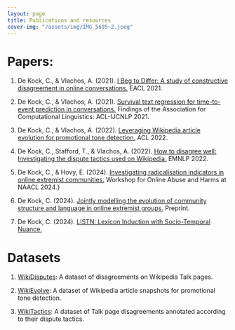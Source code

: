 ```yaml
---
layout: page
title: Publications and resources
cover-img: "/assets/img/IMG_5695~2.jpeg"
---
```

# Papers: 

1. De Kock, C., & Vlachos, A. (2021). [I Beg to Differ: A study of constructive disagreement in online conversations.](https://aclanthology.org/2021.eacl-main.173/) EACL 2021.

2. De Kock, C., & Vlachos, A. (2021). [Survival text regression for time-to-event prediction in conversations.](https://aclanthology.org/2021.findings-acl.104.pdf) Findings of the Association for Computational Linguistics: ACL-IJCNLP 2021.

3. De Kock, C., & Vlachos, A. (2022). [Leveraging Wikipedia article evolution for promotional tone detection.](https://aclanthology.org/2022.acl-long.384/) ACL 2022.

4. De Kock, C., Stafford, T., & Vlachos, A. (2022). [How to disagree well: Investigating the dispute tactics used on Wikipedia.](https://arxiv.org/pdf/2212.08353.pdf) EMNLP 2022.

5. De Kock, C., & Hovy, E. (2024). [Investigating radicalisation indicators in online extremist communities.](https://aclanthology.org/2024.woah-1.1.pdf) Workshop for Online Abuse and Harms at NAACL 2024.}

6. De Kock, C. (2024). [Jointly modelling the evolution of community structure and language in online extremist groups.](https://arxiv.org/pdf/arXiv:2409.19243.pdf) Preprint.

7. De Kock, C. (2024). [LISTN: Lexicon Induction with Socio-Temporal Nuance.](https://arxiv.org/pdf/arXiv:2409.19257.pdf)

# Datasets
1. [WikiDisputes](https://github.com/christinedekock11/wikidisputes): A dataset of disagreements on Wikipedia Talk pages.

2. [WikiEvolve](https://github.com/christinedekock11/wiki-evolve): A dataset of Wikipedia article snapshots for promotional tone detection.

3. [WikiTactics](https://github.com/christinedekock11/wikitactics): A dataset of Talk page disagreements annotated according to their dispute tactics.
